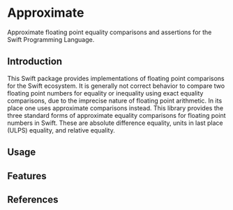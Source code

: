 # Approximate

Approximate floating point equality comparisons and assertions for the Swift 
Programming Language.

## Introduction

This Swift package provides implementations of floating point comparisons for the Swift 
ecosystem. It is generally not correct behavior to compare two floating point numbers 
for equality or inequality using exact equality comparisons, due to the imprecise 
nature of floating point arithmetic. In its place one uses approximate comparisons 
instead. This library provides the three standard forms of approximate equality 
comparisons for floating point numbers in Swift. These are absolute difference 
equality, units in last place (ULPS) equality, and relative equality.

## Usage

## Features

## References

